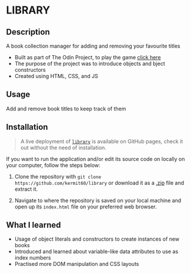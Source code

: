 # LIBRARY

## **Description**
A book collection manager for adding and removing your favourite titles

- Built as part of The Odin Project, to play the game [click here](https://kermit60.github.io/library/)
- The purpose of the project was to introduce objects and bject constructors 
- Created using HTML, CSS, and JS

## Usage
Add and remove book titles to keep track of them

## **Installation**
> A live deployment of [`library`](https://kermit60.github.io/library/) is available on GitHub pages, check it out without the need of installation.

If you want to run the application and/or edit its source code on locally on your computer, follow the steps below:

1. Clone the repository with `git clone https://github.com/kermit60/library` or download it as a [.zip](https://github.com/kermit60/library/archive/refs/heads/main.zip) file and extract it.

2. Navigate to where the repository is saved on your local machine and open up its `index.html` file on your preferred web browser.


## **What I learned**

* Usage of object literals and constructors to create instances of new books
* Introduced and learned about variable-like data attributes to use as index numbers
* Practised more DOM manipulation and CSS layouts
